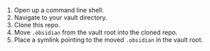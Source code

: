 1. Open up a command line shell.
2. Navigate to your vault directory.
3. Clone this repo.
4. Move `.obsidian` from the vault root into the cloned repo.
5. Place a symlink pointing to the moved `.obsidian` in the vault root.